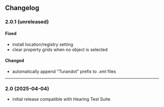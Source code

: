 ## Changelog

### 2.0.1 (unreleased)
#### Fixed
- install location/registry setting
- clear property grids when no object is selected
#### Changed
- automatically append "Turandot" prefix to .xml files

---

### 2.0 (2025-04-04)
- initial release compatible with Hearing Test Suite

